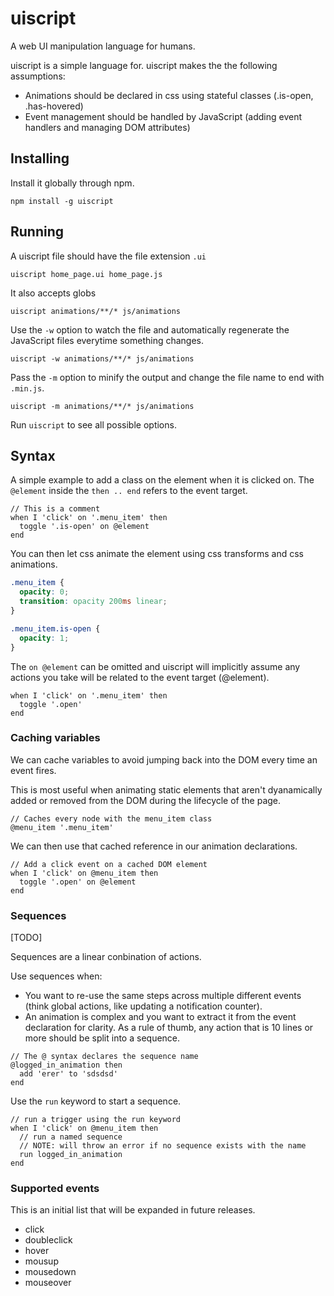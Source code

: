 # uiscript

A web UI manipulation language for humans.

uiscript is a simple language for. uiscript makes the
the following assumptions:

- Animations should be declared in css using stateful classes (.is-open, .has-hovered)
- Event management should be handled by JavaScript (adding event handlers and managing DOM attributes)

## Installing

Install it globally through npm.

```
npm install -g uiscript
```

## Running

A uiscript file should have the file extension `.ui`

```
uiscript home_page.ui home_page.js
```

It also accepts globs

```
uiscript animations/**/* js/animations
```

Use the `-w` option to watch the file and automatically regenerate the
JavaScript files everytime something changes.

```
uiscript -w animations/**/* js/animations
```

Pass the `-m` option to minify the output and change the file name to
end with `.min.js`.

```
uiscript -m animations/**/* js/animations
```

Run `uiscript` to see all possible options.

## Syntax

A simple example to add a class on the element when it is clicked on.
The `@element` inside the `then .. end` refers to the event
target.

```
// This is a comment
when I 'click' on '.menu_item' then
  toggle '.is-open' on @element
end
```

You can then let css animate the element using css transforms and css animations.

```css
.menu_item {
  opacity: 0;
  transition: opacity 200ms linear;
}

.menu_item.is-open {
  opacity: 1;
}
```

The `on @element` can be omitted and uiscript will implicitly
assume any actions you take will be related to the event target (@element).

```
when I 'click' on '.menu_item' then
  toggle '.open'
end
```

### Caching variables

We can cache variables to avoid jumping back into the DOM every time
an event fires.

This is most useful when animating static
elements that aren't dyanamically added or
removed from the DOM during the lifecycle of
the page.

```
// Caches every node with the menu_item class
@menu_item '.menu_item'
```

We can then use that cached reference in our animation
declarations.

```
// Add a click event on a cached DOM element
when I 'click' on @menu_item then
  toggle '.open' on @element
end
```

### Sequences

[TODO]

Sequences are a linear conbination of actions.

Use sequences when:
- You want to re-use the same steps across multiple different
  events (think global actions, like updating a notification counter).
- An animation is complex and you want to extract it from the
  event declaration for clarity. As a rule of thumb, any action
  that is 10 lines or more should be split into a sequence.

```
// The @ syntax declares the sequence name
@logged_in_animation then
  add 'erer' to 'sdsdsd'
end
```

Use the `run` keyword to start a sequence.

```
// run a trigger using the run keyword
when I 'click' on @menu_item then
  // run a named sequence
  // NOTE: will throw an error if no sequence exists with the name
  run logged_in_animation
end
```

### Supported events

This is an initial list that will be expanded
in future releases.

- click
- doubleclick
- hover
- mousup
- mousedown
- mouseover

